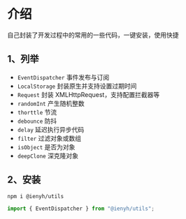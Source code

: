 # 介绍

自己封装了开发过程中的常用的一些代码，一键安装，使用快捷

## 1、列举

- `EventDispatcher` 事件发布与订阅
- `LocalStorage` 封装原生并支持设置过期时间
- `Request` 封装 XMLHttpRequest，支持配置拦截器等
- `randomInt` 产生随机整数
- `thorttle` 节流
- `debounce` 防抖
- `delay` 延迟执行异步代码
- `filter` 过滤对象或数组
- `isObject` 是否为对象
- `deepClone` 深克隆对象

## 2、安装

```bash
npm i @ienyh/utils
```

```js
import { EventDispatcher } from "@ienyh/utils";
```
